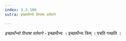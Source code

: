 ```yaml
---
index: 3.3.160
sutra: इच्छार्थेभ्यो विभाषा वर्तमाने

---
```

_इच्छार्थेभ्यो विभाषा वर्तमाने_ - इच्छार्थेभ्यः । इच्छार्थेभ्यः किम्  । पचति गच्छति ।